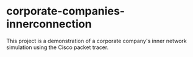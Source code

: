 # corporate-companies-innerconnection
This project is a demonstration of a corporate company's inner network simulation using the Cisco packet tracer.
